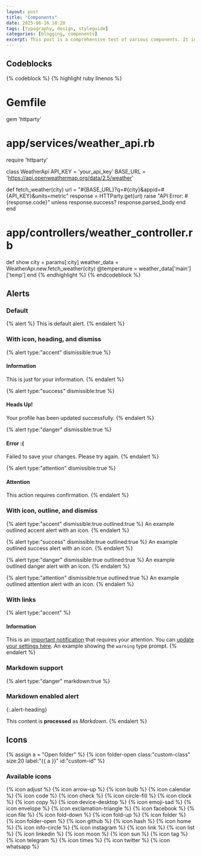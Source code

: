 ```yaml
---
layout: post
title: "Components"
date: 2025-06-16 18:20
tags: [typography, design, styleguide]
categories: [blogging, components]
excerpt: This post is a comprehensive test of various components. It includes alerts, code blocks, buttons, and more.
---
```


## Codeblocks

{% codeblock %}
{% highlight ruby linenos %}
# Gemfile
gem 'httparty'

# app/services/weather_api.rb
require 'httparty'

class WeatherApi
  API_KEY = 'your_api_key'
  BASE_URL = 'https://api.openweathermap.org/data/2.5/weather'

  def fetch_weather(city)
    url = "#{BASE_URL}?q=#{city}&appid=#{API_KEY}&units=metric"
    response = HTTParty.get(url)
    raise "API Error: #{response.code}" unless response.success?
    response.parsed_body
  end
end

# app/controllers/weather_controller.rb
def show
  city = params[:city]
  weather_data = WeatherApi.new.fetch_weather(city)
  @temperature = weather_data['main']['temp']
end
{% endhighlight %}
{% endcodeblock %}

## Alerts

### Default

{% alert %}
This is default alert.
{% endalert %}

### With icon, heading, and dismiss

{% alert type:"accent" dismissible:true %}
<h4 class="alert-heading">Information</h4>
This is just for your information.
{% endalert %}

{% alert type:"success" dismissible:true %}
<h4 class="alert-heading">Heads Up!</h4>
Your profile has been updated successfully.
{% endalert %}

{% alert type:"danger" dismissible:true %}
<h4 class="alert-heading">Error :(</h4>
Failed to save your changes. Please try again.
{% endalert %}

{% alert type:"attention" dismissible:true %}
<h4 class="alert-heading">Attention</h4>
This action requires confirmation.
{% endalert %}

### With icon, outline, and dismiss

{% alert type:"accent" dismissible:true outlined:true %}
An example outlined accent alert with an icon.
{% endalert %}

{% alert type:"success" dismissible:true outlined:true %}
An example outlined success alert with an icon.
{% endalert %}

{% alert type:"danger" dismissible:true outlined:true %}
An example outlined danger alert with an icon.
{% endalert %}

{% alert type:"attention" dismissible:true outlined:true %}
An example outlined attention alert with an icon.
{% endalert %}

### With links

{% alert type:"accent" %}
<h4 class="alert-heading">Information</h4>
This is an <a href="#">important notification</a> that requires your attention.
You can <a href="/settings">update your settings here</a>.
An example showing the <code class="language-plaintext highlighter-rouge">warning</code> type prompt.
{% endalert %}

### Markdown support

{% alert type:"danger" markdown:true %}
### Markdown enabled alert
{:.alert-heading}

This content is **processed** as _Markdown_.
{% endalert %}

## Icons

{% assign a = "Open folder" %}
{% icon folder-open class:"custom-class" size:20 label:"{{ a }}" id:"custom-id" %}

### Available icons

{% icon adjust %}
{% icon arrow-up %}
{% icon bulb %}
{% icon calendar %}
{% icon code %}
{% icon check %}
{% icon circle-fill %}
{% icon clock %}
{% icon copy %}
{% icon device-desktop %}
{% icon emoji-sad %}
{% icon envelope %}
{% icon exclamation-triangle %}
{% icon facebook %}
{% icon file %}
{% icon fold-down %}
{% icon fold-up %}
{% icon folder %}
{% icon folder-open %}
{% icon github %}
{% icon hash %}
{% icon home %}
{% icon info-circle %}
{% icon instagram %}
{% icon link %}
{% icon list %}
{% icon linkedin %}
{% icon moon %}
{% icon sun %}
{% icon tag %}
{% icon telegram %}
{% icon times %}
{% icon twitter %}
{% icon whatsapp %}
